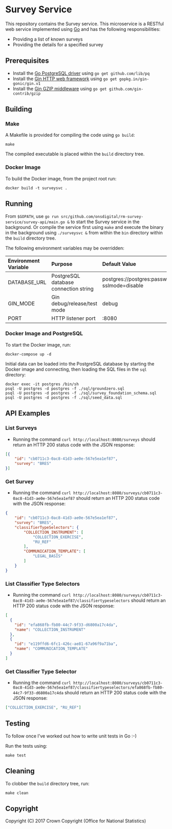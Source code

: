 # Survey Service
This repository contains the Survey service. This microservice is a RESTful web service implemented using [Go](https://golang.org/) and has the following responsibilities:

* Providing a list of known surveys
* Providing the details for a specified survey

## Prerequisites
* Install the [Go PostgreSQL driver](https://github.com/lib/pq) using `go get github.com/lib/pq`
* Install the [Gin HTTP web framework](https://gin-gonic.github.io/gin/) using `go get gopkg.in/gin-gonic/gin.v1`
* Install the [Gin GZIP middleware](https://github.com/gin-contrib/gzip) using `go get github.com/gin-contrib/gzip`

## Building
### Make
A Makefile is provided for compiling the code using `go build`:

```
make
```

The compiled executable is placed within the `build` directory tree.

### Docker Image
To build the Docker image, from the project root run:

```
docker build -t surveysvc .
```

## Running
From `$GOPATH`, use `go run src/github.com/onsdigital/rm-survey-service/survey-api/main.go &` to start the Survey service in the background. Or compile the service first using `make` and execute the binary in the background using `./surveysvc &` from within the `bin` directory within the `build` directory tree.

The following environment variables may be overridden:

| Environment Variable | Purpose                               | Default Value                                                   |
| :------------------- | :------------------------------------ | :-------------------------------------------------------------- |
| DATABASE_URL         | PostgreSQL database connection string | postgres://postgres:password@localhost/postgres?sslmode=disable |
| GIN_MODE             | Gin debug/release/test mode           | debug                                                           |
| PORT                 | HTTP listener port                    | :8080                                                           |

### Docker Image and PostgreSQL
To start the Docker image, run:

```
docker-compose up -d
```

Initial data can be loaded into the PostgreSQL database by starting the Docker image and connecting, then loading the SQL files in the `sql` directory:
```
docker exec -it postgres /bin/sh
psql -U postgres -d postgres -f ./sql/groundzero.sql
psql -U postgres -d postgres -f ./sql/survey_foundation_schema.sql
psql -U postgres -d postgres -f ./sql/seed_data.sql
```

## API Examples
### List Surveys

* Running the command `curl http://localhost:8080/surveys` should return an HTTP 200 status code with the JSON response:

```json
[{
    "id": "cb0711c3-0ac8-41d3-ae0e-567e5ea1ef87",
    "survey": "BRES"
}]
```

### Get Survey

* Running the command `curl http://localhost:8080/surveys/cb0711c3-0ac8-41d3-ae0e-567e5ea1ef87` should return an HTTP 200 status code with the JSON response:

```json
{
    "id": "cb0711c3-0ac8-41d3-ae0e-567e5ea1ef87",
    "survey": "BRES",
    "classifierTypeSelectors": {
        "COLLECTION_INSTRUMENT": [
            "COLLECTION_EXERCISE",
            "RU_REF"
        ],
        "COMMUNICATION_TEMPLATE": [
            "LEGAL_BASIS"
        ]
    }
}
```

### List Classifier Type Selectors

* Running the command `curl http://localhost:8080/surveys/cb0711c3-0ac8-41d3-ae0e-567e5ea1ef87/classifiertypeselectors` should return an HTTP 200 status code with the JSON response:

```json
[
  {
    "id": "efa868fb-fb80-44c7-9f33-d6800a17c4da",
    "name": "COLLECTION_INSTRUMENT"
  },
  {
    "id": "e119ffd6-6fc1-426c-ae81-67a96f9a71ba",
    "name": "COMMUNICATION_TEMPLATE"
  }
]
```

### Get Classifier Type Selector

* Running the command `curl http://localhost:8080/surveys/cb0711c3-0ac8-41d3-ae0e-567e5ea1ef87/classifiertypeselectors/efa868fb-fb80-44c7-9f33-d6800a17c4da` should return an HTTP 200 status code with the JSON response:

```json
["COLLECTION_EXERCISE", "RU_REF"]
```

## Testing
To follow once I've worked out how to write unit tests in Go :-)

Run the tests using:

```
make test
```

## Cleaning
To clobber the `build` directory tree, run:

```
make clean
```

## Copyright
Copyright (C) 2017 Crown Copyright (Office for National Statistics)

